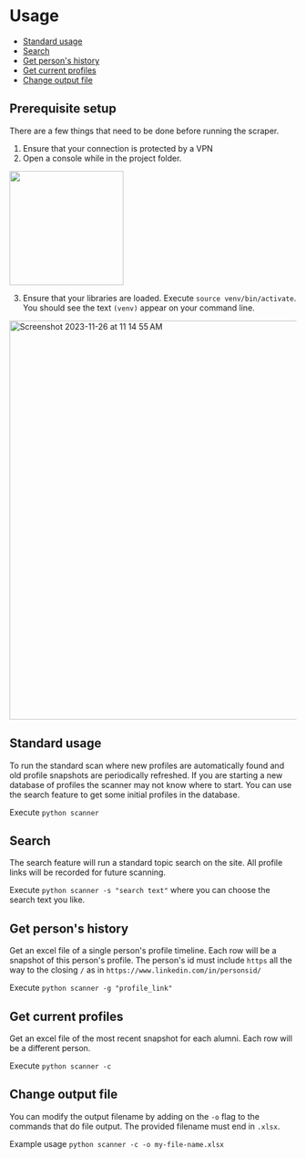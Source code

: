 # Usage
- [Standard usage](#standard-usage)
- [Search](#search)
- [Get person's history](#get-persons-history)
- [Get current profiles](#get-current-profiles)
- [Change output file](#change-output-file)

## Prerequisite setup
There are a few things that need to be done before running the scraper.
1. Ensure that your connection is protected by a VPN
2. Open a console while in the project folder.

<img src="https://github.com/steveharwell1/profile-scanner/assets/3698156/3570d928-fe9e-438a-bf87-fa324a37142a" width=200/>

3. Ensure that your libraries are loaded. Execute `source venv/bin/activate`. You should see the text `(venv)` appear on your command line.
<img width="699" alt="Screenshot 2023-11-26 at 11 14 55 AM" src="https://github.com/steveharwell1/profile-scanner/assets/3698156/ac688af4-afdc-4832-8638-25bf2be38d42">


## Standard usage
To run the standard scan where new profiles are automatically found and old profile snapshots are periodically refreshed.
If you are starting a new database of profiles the scanner may not know where to start. You can use the search feature to get some initial profiles in the database.

Execute `python scanner`

## Search
The search feature will run a standard topic search on the site. All profile links will be recorded for future scanning.

Execute `python scanner -s "search text"` where you can choose the search text you like.

## Get person's history
Get an excel file of a single person's profile timeline. Each row will be a snapshot of this person's profile.
The person's id must include `https` all the way to the closing `/` as in `https://www.linkedin.com/in/personsid/`

Execute `python scanner -g "profile_link"`

## Get current profiles
Get an excel file of the most recent snapshot for each alumni. Each row will be a different person.

Execute `python scanner -c`

## Change output file
You can modify the output filename by adding on the `-o` flag to the commands that do file output.
The provided filename must end in `.xlsx`.

Example usage `python scanner -c -o my-file-name.xlsx`

